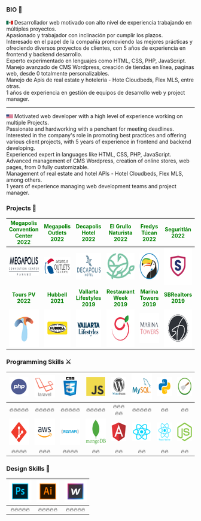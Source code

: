### BIO 🤖

<img src='https://raw.githubusercontent.com/cloudxyz/cloudxyz/master/flags/mx.png' height='10px' > Desarrollador web motivado con alto nivel de experiencia trabajando en múltiples proyectos.<br/>
Apasionado y trabajador con inclinación por cumplir los plazos.<br/>
Interesado en el papel de la compañía promoviendo las mejores prácticas y ofreciendo diversos proyectos de clientes, con 5 años de experiencia en frontend y backend desarrollo.<br/>
Experto experimentado en lenguajes como HTML, CSS, PHP, JavaScript.<br/>
Manejo avanzado de CMS Wordpress, creación de tiendas en línea, paginas web, desde 0 totalmente personalizables.<br/>
Manejo de Apis de real estate y hoteleria - Hote Cloudbeds, Flex MLS, entre otras.<br/>
1 años de experiencia en gestión de equipos de desarrollo web y project manager.

------------

<img src='https://raw.githubusercontent.com/cloudxyz/cloudxyz/master/flags/usa.png' height='10px' > Motivated web developer with a high level of experience working on multiple Projects.<br/>
Passionate and hardworking with a penchant for meeting deadlines.<br/>
Interested in the company's role in promoting best practices and offering various client projects, with 5 years of experience in frontend and backend developing.<br/>
Experienced expert in languages like HTML, CSS, PHP, JavaScript.<br/>
Advanced management of CMS Wordpress, creation of online stores, web pages, from 0 fully customizable.<br/>
Management of real estate and hotel APIs - Hotel Cloudbeds, Flex MLS, among others.<br/>
1 years of experience managing web development teams and project manager.

### Projects 🚀
|<span style="color:green"><strong>Megapolis Convention Center<br/>2022</strong></span>|<span style="color:green"><strong>Megapolis Outlets<br/>2022</strong></span>|<span style="color:green"><strong>Decapolis Hotel<br/>2022</strong></span>|<span style="color:green"><strong>El Grullo Naturista<br/>2022</strong></span>|<span style="color:green"><strong>Fredys Túcan<br/>2022</strong></span>|<span style="color:green"><strong>Seguritlán<br/>2022</strong></span>|
| :------------: | :------------: |:------------: |:------------: |:------------: |:------------: |
|<a href="https://megapolisconvention.com/"><img src='https://raw.githubusercontent.com/cloudxyz/cloudxyz/master/portfolio/conventions.png' height='50px' ></a>|<a href="http://megapolisoutlets.carbonomarketing.mx/"><img src='https://raw.githubusercontent.com/cloudxyz/cloudxyz/master/portfolio/outlets.png' height='50px' ></a>|<a href="https://decapolishotel.com/"><img src='https://raw.githubusercontent.com/cloudxyz/cloudxyz/master/portfolio/decapolis.png' height='70px' ></a>|<a href="https://www.elgrullonaturista.com.mx/"><img src='https://raw.githubusercontent.com/cloudxyz/cloudxyz/master/portfolio/grullo.png' height='70px' ></a>|<a href="https://fredystucan.com/"><img src='https://raw.githubusercontent.com/cloudxyz/cloudxyz/master/portfolio/fredys.png' height='70px' ></a>|<a href="https://www.seguritlan.com/"><img src='https://raw.githubusercontent.com/cloudxyz/cloudxyz/master/portfolio/seguritlan.png' height='100px' ></a>
|<span style="color:green"><strong>Tours PV<br/>2022</strong></span>|<span style="color:green"><strong>Hubbell<br/>2021</strong></span>|<span style="color:green"><strong>Vallarta Lifestyles<br/>2019</strong></span>|<span style="color:green"><strong>Restaurant Week<br/>2019</strong></span>|<span style="color:green"><strong>Marina Towers<br/>2019</strong></span>|<span style="color:green"><strong>SBRealtors<br/>2019</strong></span>|
|<a href="https://toursenpuertovallarta.com/"><img src='https://raw.githubusercontent.com/cloudxyz/cloudxyz/master/portfolio/tours.png' height='100px' ></a>|<a href="http://hubbellmexico.web-club.es/"><img src='https://raw.githubusercontent.com/cloudxyz/cloudxyz/master/portfolio/hubbell.png' height='100px'> </a>|<a href="https://vallartalifestyles.com/"><img src='https://raw.githubusercontent.com/cloudxyz/cloudxyz/master/portfolio/vl.png' height='100px' ></a>|<a href="https://restaurantweekpv.com/"><img src='https://raw.githubusercontent.com/cloudxyz/cloudxyz/master/portfolio/rw.png' height='100px' ></a>|<a href="https://marinatowers.mx/"><img src='https://raw.githubusercontent.com/cloudxyz/cloudxyz/master/portfolio/mt.png' height='80px' ></a>|<a href="https://sbrealtors.mx/"><img src='https://raw.githubusercontent.com/cloudxyz/cloudxyz/master/portfolio/sb.png' height='100px' ></a>|
### Programming Skills ⚔️
|<img src='https://raw.githubusercontent.com/cloudxyz/cloudxyz/master/skills/php.png' height='50px' >|<img src='https://raw.githubusercontent.com/cloudxyz/cloudxyz/master/skills/laravel.png' height='60px'>|<img src='https://raw.githubusercontent.com/cloudxyz/cloudxyz/master/skills/css.png' height='50px'>|<img src='https://raw.githubusercontent.com/cloudxyz/cloudxyz/master/skills/javascript.jpg' height='50px'>|<img src='https://raw.githubusercontent.com/cloudxyz/cloudxyz/master/skills/wordpress.png' height='50px'>|<img src='https://raw.githubusercontent.com/cloudxyz/cloudxyz/master/skills/mysql.png' height='70px'>|<img src='https://raw.githubusercontent.com/cloudxyz/cloudxyz/master/skills/python.png' height='50px' >|<img src='https://raw.githubusercontent.com/cloudxyz/cloudxyz/master/skills/scrapy.png' height='50px'>|
| :------------: | :------------: |:------------: |:------------: |:------------: |:------------: |:------------: |:------------: |
|🔥🔥🔥🔥🔥|🔥🔥🔥🔥🔥|🔥🔥🔥🔥🔥|🔥🔥🔥🔥🔥|🔥🔥🔥🔥🔥|🔥🔥🔥🔥🔥|🔥🔥|🔥🔥|
|<img src='https://raw.githubusercontent.com/cloudxyz/cloudxyz/master/skills/git.png' height='70px'>|<img src='https://raw.githubusercontent.com/cloudxyz/cloudxyz/master/skills/aws.png' height='70px'>|<img src='https://raw.githubusercontent.com/cloudxyz/cloudxyz/master/skills/apirest.png' height='70px'>|<img src='https://raw.githubusercontent.com/cloudxyz/cloudxyz/master/skills/mongo.png' height='70px' >|<img src='https://raw.githubusercontent.com/cloudxyz/cloudxyz/master/skills/angular.png' height='50px'>|<img src='https://raw.githubusercontent.com/cloudxyz/cloudxyz/master/skills/react.png' height='50px'>|<img src='https://raw.githubusercontent.com/cloudxyz/cloudxyz/master/skills/reactnative.png' height='50px'>|<img src='https://raw.githubusercontent.com/cloudxyz/cloudxyz/master/skills/nodejs.png' height='50px' >|
|🔥🔥🔥🔥|🔥🔥🔥|🔥🔥🔥🔥|🔥🔥|🔥🔥|🔥🔥|🔥🔥|🔥🔥|

### Design Skills 🎨
|<img src='https://raw.githubusercontent.com/cloudxyz/cloudxyz/master/skills/photoshop.png' height='60px' >|<img src='https://raw.githubusercontent.com/cloudxyz/cloudxyz/master/skills/illustrator.png' height='60px'>|<img src='https://raw.githubusercontent.com/cloudxyz/cloudxyz/master/skills/webflow.png' height='60px'>|
| :------------: | :------------: |:------------: |
|🔥🔥🔥🔥🔥|🔥🔥🔥🔥🔥|🔥🔥🔥🔥🔥|
